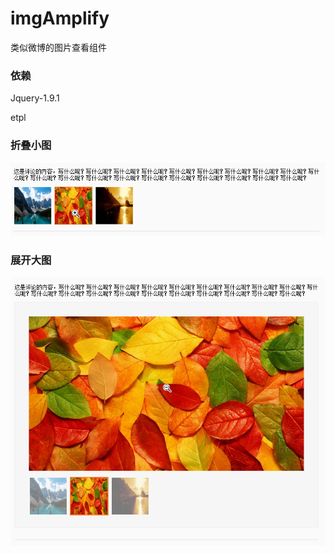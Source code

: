 imgAmplify
=======

类似微博的图片查看组件

### 依赖

Jquery-1.9.1

etpl

### 折叠小图

<img src="doc/img/fold.png" />

### 展开大图

<img src="doc/img/unfold.png" />

